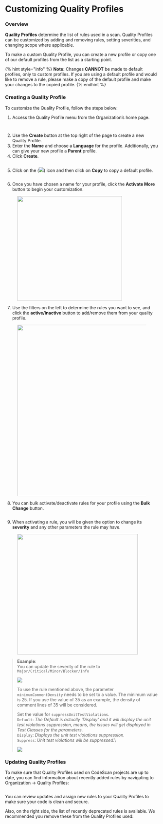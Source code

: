 # Customizing Quality Profiles

### Overview <a href="#overview" id="overview"></a>

**Quality Profiles** determine the list of rules used in a scan. Quality Profiles can be customized by adding and removing rules, setting severities, and changing scope where applicable.

To make a custom Quality Profile, you can create a new profile or copy one of our default profiles from the list as a starting point.

{% hint style="info" %}
**Note:** Changes **CANNOT** be made to default profiles, only to custom profiles. If you are using a default profile and would like to remove a rule, please make a copy of the default profile and make your changes to the copied profile.
{% endhint %}

### Creating a Quality Profile <a href="#creating-a-quality-profile" id="creating-a-quality-profile"></a>

To customize the Quality Profile, follow the steps below:

1. Access the Quality Profile menu from the Organization’s home page.

<figure><img src="../../../.gitbook/assets/image (42) (1) (1) (1) (1) (1) (1) (1) (1) (1) (1) (1) (1) (1) (1).png" alt=""><figcaption></figcaption></figure>

<figure><img src="../../../.gitbook/assets/image (43) (1) (1) (1) (1) (1) (1) (1) (1) (1) (1) (1) (1) (1) (1).png" alt=""><figcaption></figcaption></figure>

2. Use the **Create** button at the top right of the page to create a new Quality Profile.
3. Enter the **Name** and choose a **Language** for the profile. Additionally, you can give your new profile a **Parent** profile.
4. Click **Create**.

<figure><img src="../../../.gitbook/assets/image (44) (1) (1) (1) (1) (1) (1) (1) (1) (1) (1) (1) (1) (1) (1).png" alt=""><figcaption></figcaption></figure>

5. Click on the (![](<../../../.gitbook/assets/image (45) (1) (1) (1) (1) (1) (1) (1) (1) (1) (1) (1) (1) (1) (1).png>)) icon and then click on **Copy** to copy a default profile.

<figure><img src="../../../.gitbook/assets/image (46) (1) (1) (1) (1) (1) (1) (1) (1) (1) (1) (1) (1) (1) (1).png" alt=""><figcaption></figcaption></figure>

6. Once you have chosen a name for your profile, click the **Activate More** button to begin your customization.

<figure><img src="../../../.gitbook/assets/image (47) (1) (1) (1) (1) (1) (1) (1) (1) (1) (1) (1) (1) (1) (1).png" alt="" width="344"><figcaption></figcaption></figure>

7. Use the filters on the left to determine the rules you want to see, and click the **active/inactive** button to add/remove them from your quality profile.

<figure><img src="../../../.gitbook/assets/image (48) (1) (1) (1) (1) (1) (1) (1) (1) (1) (1) (1) (1) (1).png" alt="" width="563"><figcaption></figcaption></figure>

8. You can bulk activate/deactivate rules for your profile using the **Bulk Change** button.

<figure><img src="../../../.gitbook/assets/image (49) (1) (1) (1) (1) (1) (1) (1) (1) (1) (1) (1) (1) (1).png" alt=""><figcaption></figcaption></figure>

9. When activating a rule, you will be given the option to change its **severity** and any other parameters the rule may have.

<figure><img src="../../../.gitbook/assets/image (50) (1) (1) (1) (1) (1) (1) (1) (1) (1) (1) (1) (1) (1).png" alt="" width="396"><figcaption></figcaption></figure>

> **Example**:\
> You can update the severity of the rule to `Major/Critical/Minor/Blocker/Info`
>
> ![](<../../../.gitbook/assets/image (56) (1) (1) (1) (1) (1) (1) (1) (1) (1) (1).png>)
>
> To use the rule mentioned above, the parameter `minimumCommentDensity` needs to be set to a value. The minimum value is 25. If you use the value of 35 as an example, the density of comment lines of 35 will be considered.
>
> Set the value for `suppressUnitTestViolations`.\
> `Default`: _The Default is actually 'Display' and it will display the unit test violations suppression, means, the issues will get displayed in Test Classes for the parameters._\
> `Display`: _Displays the unit test violations suppression._\
> `Suppress`: _Unit test violations will be suppressed._\
>
>
> ![](<../../../.gitbook/assets/image (57) (1) (1) (1) (1) (1) (1) (1) (1) (1).png>)

### Updating Quality Profiles

To make sure that Quality Profiles used on CodeScan projects are up to date, you can find information about recently added rules by navigating to Organization → Quality Profiles:

<figure><img src="../../../.gitbook/assets/image (1) (1) (1) (1) (1) (1) (1) (1) (1) (1) (1).png" alt=""><figcaption></figcaption></figure>

You can review updates and assign new rules to your Quality Profiles to make sure your code is clean and secure.

Also, on the right side, the list of recently deprecated rules is available. We recommended you remove these from the Quality Profiles used:

<figure><img src="../../../.gitbook/assets/image (1) (1) (1) (1) (1) (1) (1) (1) (1) (1) (1) (1).png" alt=""><figcaption></figcaption></figure>
